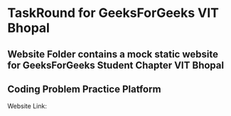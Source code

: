 # TaskRound for GeeksForGeeks VIT Bhopal
## Website Folder contains a mock static website for GeeksForGeeks Student Chapter VIT Bhopal

## Coding Problem Practice Platform
Website Link: 
